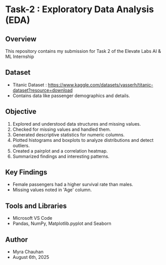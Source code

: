 # Task-2 : Exploratory Data Analysis (EDA)

## Overview
This repository contains my submission for Task 2 of the Elevate Labs AI & ML Internship

## Dataset
- Titanic Dataset : https://www.kaggle.com/datasets/yasserh/titanic-dataset?resource=download
- Contains data like passenger demographics and details.

## Objective
1. Explored and understood data structures and missing values.
2. Checked for missing values and handled them.
3. Generated descriptive statistics for numeric columns.
4. Plotted histograms and boxplots to analyze distributions and detect outliers.
5. Created a pairplot and a correlation heatmap.
6. Summarized findings and interesting patterns.

## Key Findings
- Female passengers had a higher survival rate than males.
- Missing values noted in 'Age' column.

## Tools and Libraries
- Microsoft VS Code
- Pandas, NumPy, Matplotlib.pyplot and Seaborn

## Author
- Myra Chauhan
- August 6th, 2025
